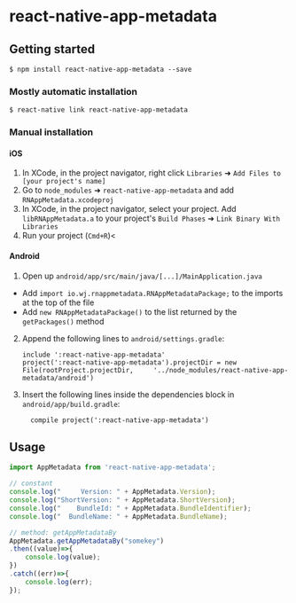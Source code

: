 
# react-native-app-metadata

## Getting started

`$ npm install react-native-app-metadata --save`

### Mostly automatic installation

`$ react-native link react-native-app-metadata`

### Manual installation


#### iOS

1. In XCode, in the project navigator, right click `Libraries` ➜ `Add Files to [your project's name]`
2. Go to `node_modules` ➜ `react-native-app-metadata` and add `RNAppMetadata.xcodeproj`
3. In XCode, in the project navigator, select your project. Add `libRNAppMetadata.a` to your project's `Build Phases` ➜ `Link Binary With Libraries`
4. Run your project (`Cmd+R`)<

#### Android

1. Open up `android/app/src/main/java/[...]/MainApplication.java`
  - Add `import io.wj.rnappmetadata.RNAppMetadataPackage;` to the imports at the top of the file
  - Add `new RNAppMetadataPackage()` to the list returned by the `getPackages()` method
2. Append the following lines to `android/settings.gradle`:
  	```
  	include ':react-native-app-metadata'
  	project(':react-native-app-metadata').projectDir = new File(rootProject.projectDir, 	'../node_modules/react-native-app-metadata/android')
  	```
3. Insert the following lines inside the dependencies block in `android/app/build.gradle`:
  	```
      compile project(':react-native-app-metadata')
  	```


## Usage
```javascript
import AppMetadata from 'react-native-app-metadata';

// constant
console.log("     Version: " + AppMetadata.Version);
console.log("ShortVersion: " + AppMetadata.ShortVersion);
console.log("    BundleId: " + AppMetadata.BundleIdentifier);
console.log("  BundleName: " + AppMetadata.BundleName);

// method: getAppMetadataBy
AppMetadata.getAppMetadataBy("somekey")
.then((value)=>{
    console.log(value);
})
.catch((err)=>{
    console.log(err);
});
```
  
